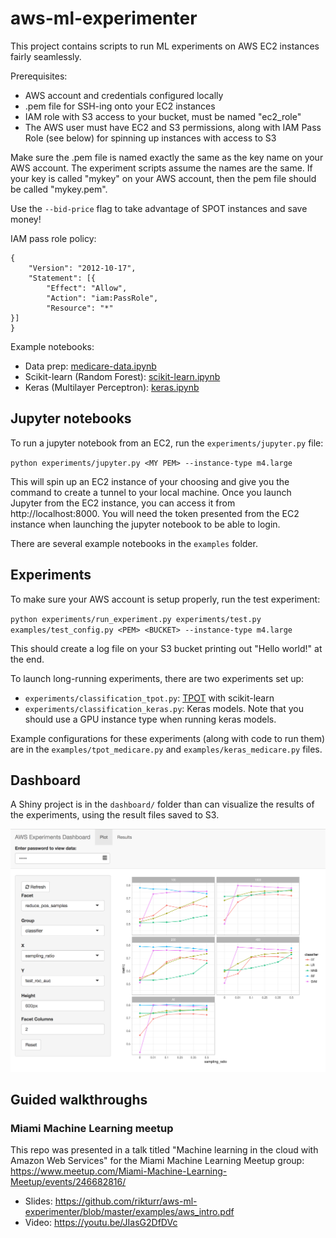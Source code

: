# aws-ml-experimenter

This project contains scripts to run ML experiments on AWS EC2 instances fairly seamlessly.

Prerequisites:

* AWS account and credentials configured locally
* .pem file for SSH-ing onto your EC2 instances
* IAM role with S3 access to your bucket, must be named "ec2_role"
* The AWS user must have EC2 and S3 permissions, along with IAM Pass Role (see below) for spinning up instances with access to S3

Make sure the .pem file is named exactly the same as the key name on your AWS account. The experiment scripts assume the names are the same. If your key is called "mykey" on your AWS account, then the pem file should be called "mykey.pem".

Use the `--bid-price` flag to take advantage of SPOT instances and save money!

IAM pass role policy:

```
{
    "Version": "2012-10-17",
    "Statement": [{
        "Effect": "Allow",
        "Action": "iam:PassRole",
        "Resource": "*"
}]
}
```

Example notebooks:

* Data prep: [medicare-data.ipynb](https://github.com/rikturr/aws-ml-experimenter/blob/master/examples/medicare-data.ipynb)
* Scikit-learn (Random Forest): [scikit-learn.ipynb](https://github.com/rikturr/aws-ml-experimenter/blob/master/examples/scikit-learn.ipynb)
* Keras (Multilayer Perceptron): [keras.ipynb](https://github.com/rikturr/aws-ml-experimenter/blob/master/examples/keras.ipynb)

## Jupyter notebooks

To run a jupyter notebook from an EC2, run the `experiments/jupyter.py` file:
 
`python experiments/jupyter.py <MY PEM> --instance-type m4.large`

This will spin up an EC2 instance of your choosing and give you the command to create a tunnel to your local machine. Once you launch Jupyter from the EC2 instance, you can access it from http://localhost:8000. You will need the token presented from the EC2 instance when launching the jupyter notebook to be able to login.

There are several example notebooks in the `examples` folder.

## Experiments

To make sure your AWS account is setup properly, run the test experiment:

`python experiments/run_experiment.py experiments/test.py examples/test_config.py <PEM> <BUCKET> --instance-type m4.large`

This should create a log file on your S3 bucket printing out "Hello world!" at the end.

To launch long-running experiments, there are two experiments set up:

* `experiments/classification_tpot.py`: [TPOT](https://github.com/EpistasisLab/tpot) with scikit-learn 
* `experiments/classification_keras.py`: Keras models. Note that you should use a GPU instance type when running keras models.

Example configurations for these experiments (along with code to run them) are in the `examples/tpot_medicare.py` and `examples/keras_medicare.py` files.

## Dashboard

A Shiny project is in the `dashboard/` folder than can visualize the results of the experiments, using the result files saved to S3.

![Shiny](dashboard.png)


## Guided walkthroughs

### Miami Machine Learning meetup

This repo was presented in a talk titled "Machine learning in the cloud with Amazon Web Services" for the Miami Machine Learning Meetup group: https://www.meetup.com/Miami-Machine-Learning-Meetup/events/246682816/

* Slides: https://github.com/rikturr/aws-ml-experimenter/blob/master/examples/aws_intro.pdf
* Video: https://youtu.be/JIasG2DfDVc